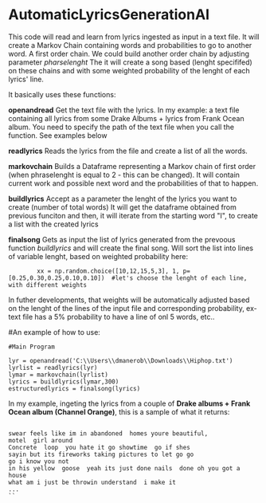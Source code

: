 # AutomaticLyricsGenerationAI

This code will read and learn from lyrics ingested as input in a text file.
It will create a Markov Chain containing words and probabilities to go to another word. A first order chain. 
We could build another order chain by adjusting parameter *pharselenght*
The it will create a song based (lenght specififed) on these chains and with some weighted probability of the lenght of each lyrics' line.

It basically uses these functions:

**openandread**
Get the text file with the lyrics. In my example: a text file containing all lyrics from some Drake Albums + lyrics from Frank Ocean album.
You need to specify the path of the text file when you call the function. See examples below

**readlyrics**
Reads the lyrics from the file and create a list of all the words.

**markovchain**
Builds a Dataframe representing a Markov chain of first order (when phraselenght is equal to 2 - this can be changed).
It will contain current work and possible next word and the probabilities of that to happen.

**buildlyrics**
Accept as a parameter the lenght of the lyrics you want to create (number of total words)
It will get the dataframe obtained from previous funciton and then, it will iterate from the starting word "I", to create a list 
with the created lyrics

**finalsong**
Gets as input the list of lyrics generated from the prevoous function *buildlyrics* and will create the final song.
Will sort the list into lines of variable lenght, based on weighted probability here:
```
        xx = np.random.choice([10,12,15,5,3], 1, p=[0.25,0.30,0.25,0.10,0.10])  #let's choose the lenght of each line, with different weights
```
In futher developments, that weights will be automatically adjusted based on the lenght of the lines of the input file and corresponding 
probability, ex- text file has a 5% probability to have a line of onl 5 words, etc.. 

#An example of how to use:
```
#Main Program

lyr = openandread('C:\\Users\\dmanerob\\Downloads\\Hiphop.txt')
lyrlist = readlyrics(lyr)
lymar = markovchain(lyrlist)
lyrics = buildlyrics(lymar,300)
estructuredlyrics = finalsong(lyrics)
```

In my example, ingeting the lyrics from a couple of **Drake albums + Frank Ocean album (Channel Orange)**, this is a sample of what it returns:

```

swear feels like im in abandoned  homes youre beautiful, 
motel  girl around
Concrete  loop  you hate it go showtime  go if shes 
sayin but its fireworks taking pictures to let go go 
go i know you not 
in his yellow  goose  yeah its just done nails  done oh you got a house 
what am i just be throwin understand  i make it 
...
``


